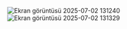 ![Ekran görüntüsü 2025-07-02 131240](https://github.com/user-attachments/assets/2e7e828b-29ab-4170-afc4-576f7e9ada7f)
![Ekran görüntüsü 2025-07-02 131329](https://github.com/user-attachments/assets/dda9c3a6-3f22-4e86-9e5d-cc9b38731bba)
